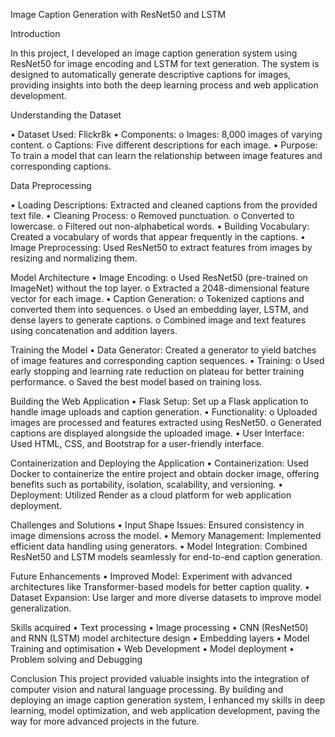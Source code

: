 Image Caption Generation with ResNet50 and LSTM

Introduction

In this project, I developed an image caption generation system using ResNet50 for image encoding and LSTM for text generation. The system is designed to automatically generate descriptive captions for images, providing insights into both the deep learning process and web application development.

Understanding the Dataset

•	Dataset Used: Flickr8k
•	Components:
  o	Images: 8,000 images of varying content.
  o	Captions: Five different descriptions for each image.
•	Purpose: To train a model that can learn the relationship between image features and corresponding captions.

Data Preprocessing

•	Loading Descriptions: Extracted and cleaned captions from the provided text file.
•	Cleaning Process:
  o	Removed punctuation.
  o	Converted to lowercase.
  o	Filtered out non-alphabetical words.
•	Building Vocabulary: Created a vocabulary of words that appear frequently in the captions.
•	Image Preprocessing: Used ResNet50 to extract features from images by resizing and normalizing them.

Model Architecture
•	Image Encoding:
  o	Used ResNet50 (pre-trained on ImageNet) without the top layer.
  o	Extracted a 2048-dimensional feature vector for each image.
•	Caption Generation:
  o	Tokenized captions and converted them into sequences.
  o	Used an embedding layer, LSTM, and dense layers to generate captions.
  o	Combined image and text features using concatenation and addition layers.
  
Training the Model
•	Data Generator: Created a generator to yield batches of image features and corresponding caption sequences.
•	Training:
  o	Used early stopping and learning rate reduction on plateau for better training performance.
  o	Saved the best model based on training loss.

Building the Web Application
•	Flask Setup: Set up a Flask application to handle image uploads and caption generation.
•	Functionality:
  o	Uploaded images are processed and features extracted using ResNet50.
  o	Generated captions are displayed alongside the uploaded image.
•	User Interface: Used HTML, CSS, and Bootstrap for a user-friendly interface.

Containerization and Deploying the Application
•	Containerization: Used Docker to containerize the entire project and obtain docker image, offering benefits such as portability, isolation, scalability, and  versioning.
•	Deployment:  Utilized Render as a cloud platform for web application deployment.

Challenges and Solutions
•	Input Shape Issues: Ensured consistency in image dimensions across the model.
•	Memory Management: Implemented efficient data handling using generators.
•	Model Integration: Combined ResNet50 and LSTM models seamlessly for end-to-end caption generation.

Future Enhancements
•	Improved Model: Experiment with advanced architectures like Transformer-based models for better caption quality.
•	Dataset Expansion: Use larger and more diverse datasets to improve model generalization.

Skills acquired
•	Text processing
•	Image processing
•	CNN (ResNet50) and RNN (LSTM) model architecture design
•	Embedding layers
•	Model Training and optimisation 
•	Web Development
•	Model deployment
•	Problem solving and Debugging

Conclusion
This project provided valuable insights into the integration of computer vision and natural language processing. By building and deploying an image caption generation system, I enhanced my skills in deep learning, model optimization, and web application development, paving the way for more advanced projects in the future.


